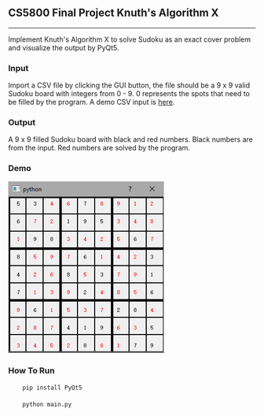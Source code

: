 ## CS5800 Final Project Knuth's Algorithm X
<hr>
Implement Knuth's Algorithm X to solve Sudoku as an exact cover problem and visualize the output by PyQt5.


### Input

Import a CSV file by clicking the GUI button, the file should be a 9 x 9 valid Sudoku board with integers from 0 - 9. 0 represents the spots that need to be filled by the program. A demo CSV input is [here](demo.csv).

### Output
A 9 x 9 filled Sudoku board with black and red numbers. Black numbers are from the input. Red numbers are solved by the program.

### Demo
![ScreenShot](./doc/demo.png)

### How To Run
``` python
    pip install PyQt5
    
    python main.py
```
